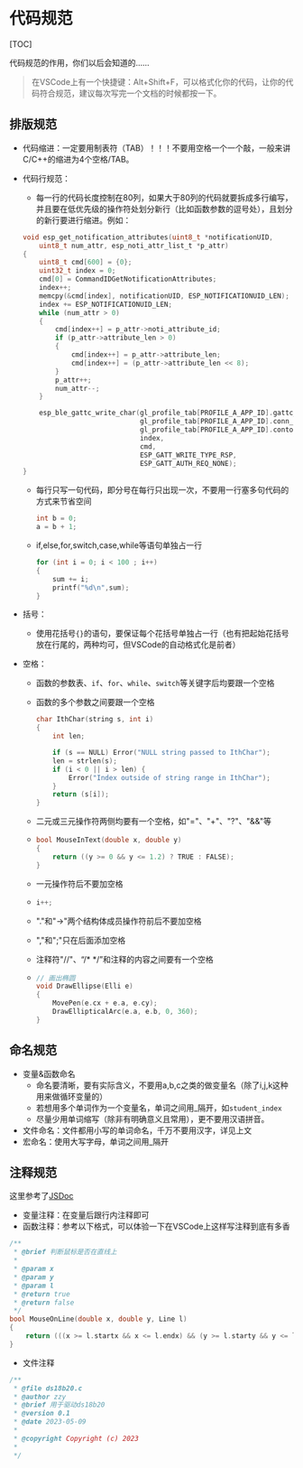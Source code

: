 # 代码规范

[TOC]

代码规范的作用，你们以后会知道的……

> 在VSCode上有一个快捷键：Alt+Shift+F，可以格式化你的代码，让你的代码符合规范，建议每次写完一个文档的时候都按一下。

## 排版规范

- 代码缩进：一定要用制表符（TAB）！！！不要用空格一个一个敲，一般来讲C/C++的缩进为4个空格/TAB。

- 代码行规范：

  - 每一行的代码长度控制在80列，如果大于80列的代码就要拆成多行编写，并且要在低优先级的操作符处划分新行（比如函数参数的逗号处），且划分的新行要进行缩进。例如：

  ```C
  void esp_get_notification_attributes(uint8_t *notificationUID, 
      uint8_t num_attr, esp_noti_attr_list_t *p_attr)
  {
      uint8_t cmd[600] = {0};
      uint32_t index = 0;
      cmd[0] = CommandIDGetNotificationAttributes;
      index++;
      memcpy(&cmd[index], notificationUID, ESP_NOTIFICATIONUID_LEN);
      index += ESP_NOTIFICATIONUID_LEN;
      while (num_attr > 0)
      {
          cmd[index++] = p_attr->noti_attribute_id;
          if (p_attr->attribute_len > 0)
          {
              cmd[index++] = p_attr->attribute_len;
              cmd[index++] = (p_attr->attribute_len << 8);
          }
          p_attr++;
          num_attr--;
      }
  
      esp_ble_gattc_write_char(gl_profile_tab[PROFILE_A_APP_ID].gattc_if,
                               gl_profile_tab[PROFILE_A_APP_ID].conn_id,
                               gl_profile_tab[PROFILE_A_APP_ID].contol_point_handle,
                               index,
                               cmd,
                               ESP_GATT_WRITE_TYPE_RSP,
                               ESP_GATT_AUTH_REQ_NONE);
  }
  ```

  - 每行只写一句代码，即分号在每行只出现一次，不要用一行塞多句代码的方式来节省空间

    ```C
    int b = 0;
    a = b + 1;
    ```

  - if,else,for,switch,case,while等语句单独占一行

    ```C
    for (int i = 0; i < 100 ; i++) 
    {
        sum += i;
        printf("%d\n",sum);
    }
    ```

- 括号：

  - 使用花括号`{}`的语句，要保证每个花括号单独占一行（也有把起始花括号放在行尾的，两种均可，但VSCode的自动格式化是前者）

- 空格：

  - 函数的参数表、`if`、`for`、`while`、`switch`等关键字后均要跟一个空格

  - 函数的多个参数之间要跟一个空格

    ```C
    char IthChar(string s, int i)
    {
        int len;
    
        if (s == NULL) Error("NULL string passed to IthChar");
        len = strlen(s);
        if (i < 0 || i > len) {
            Error("Index outside of string range in IthChar");
        }
        return (s[i]);
    }
    ```

  - 二元或三元操作符两侧均要有一个空格，如"="、"+"、"?"、"&&"等

  - ```C
    bool MouseInText(double x, double y)
    {
        return ((y >= 0 && y <= 1.2) ? TRUE : FALSE);
    }
    ```

  - 一元操作符后不要加空格

  - ```C
    i++;
    ```

  - "."和"->"两个结构体成员操作符前后不要加空格

  - ","和";"只在后面添加空格

  - 注释符"//"、“/* */”和注释的内容之间要有一个空格

  - ```C
    // 画出椭圆
    void DrawEllipse(Elli e)
    {
        MovePen(e.cx + e.a, e.cy);
        DrawEllipticalArc(e.a, e.b, 0, 360);
    }
    ```

## 命名规范

- 变量&函数命名
  - 命名要清晰，要有实际含义，不要用a,b,c之类的做变量名（除了i,j,k这种用来做循环变量的）
  - 若想用多个单词作为一个变量名，单词之间用_隔开，如`student_index`
  - 尽量少用单词缩写（除非有明确意义且常用），更不要用汉语拼音。
- 文件命名：文件都用小写的单词命名，千万不要用汉字，详见上文
- 宏命名：使用大写字母，单词之间用_隔开

## 注释规范

这里参考了[JSDoc](https://jsdoc.bootcss.com/index.html)

- 变量注释：在变量后跟行内注释即可
- 函数注释：参考以下格式，可以体验一下在VSCode上这样写注释到底有多香

```C
/**
 * @brief 判断鼠标是否在直线上
 * 
 * @param x 
 * @param y 
 * @param l 
 * @return true 
 * @return false 
 */
bool MouseOnLine(double x, double y, Line l)
{
    return (((x >= l.startx && x <= l.endx) && (y >= l.starty && y <= l.endy) && ((l.endy - l.starty) * (x - l.startx) == (l.endx - l.startx) * (y - l.starty))) ? TRUE : FALSE);
}
```

- 文件注释

```C
/**
 * @file ds18b20.c
 * @author zzy
 * @brief 用于驱动ds18b20
 * @version 0.1
 * @date 2023-05-09
 * 
 * @copyright Copyright (c) 2023
 * 
 */
```
